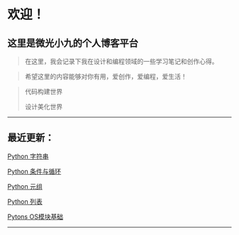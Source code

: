 # 欢迎！

## 这里是微光小九的个人博客平台

> 在这里，我会记录下我在设计和编程领域的一些学习笔记和创作心得。

> 希望这里的内容能够对你有用，爱创作，爱编程，爱生活！

> 代码构建世界
> 
> 设计美化世界

---

## 最近更新：

[Python 字符串](http://weiguang19.xyz/Program/index.html#/Python/PythonString)

[Python 条件与循环](http://weiguang19.xyz/Program/index.html#/Python/PythonCondition)

[Python 元组](http://weiguang19.xyz/Program/index.html#/Python/PythonTuple.md)


[Python 列表](http://weiguang19.xyz/Program/index.html#/Python/PythonList)

[Pytons OS模块基础](http://weiguang19.xyz/Program/index.html#/Python/PythonOsModule)

---
<!-- <div
style="position: relative; padding: 30% 45%;">

<iframe
style="position: absolute; width: 100%; height: 100%; left: 0; top: 0;"
src="https://player.bilibili.com/player.html?aid=76053337&;bvid=BV11J41127DF&cid=130096191&page=1&as_wide=1&high_quality=1&danmaku=0"
frameborder="no"
scrolling="no">

</iframe>
</div> 
代码的含义：

    >> page -> 起始下标为 1 (默认值也是为1)

    >> as_wide -> 是否宽屏 【1: 宽屏, 0: 小屏】

    >> high_quality -> 是否高清 【1: 高清(最高1080p) / 0: 最低视频质量(默认)】

    >> danmaku -> 是否开启弹幕 【1: 开启(默认), 0: 关闭】

    >> allowfullscreen -> allowfullscreen= "ture" 允许全屏，使用该参数可以在浏览器中全屏播放

-->

